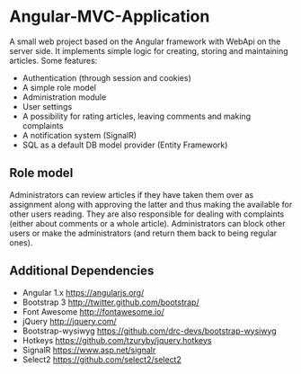 # Angular-MVC-Application

A small web project based on the Angular framework with WebApi on the server side.
It implements simple logic for creating, storing and maintaining articles. Some features:

* Authentication (through session and cookies)
* A simple role model
* Administration module
* User settings
* A possibility for rating articles, leaving comments and making complaints
* A notification system (SignalR)
* SQL as a default DB model provider (Entity Framework)

## Role model

Administrators can review articles if they have taken them over as assignment along with approving the latter and thus making the available for other users reading.
They are also responsible for dealing with complaints (either about comments or a whole article).
Administrators can block other users or make the administrators (and return them back to being regular ones).

## Additional Dependencies

* Angular 1.x https://angularjs.org/  
* Bootstrap 3 http://twitter.github.com/bootstrap/
* Font Awesome http://fontawesome.io/
* jQuery http://jquery.com/
* Bootstrap-wysiwyg https://github.com/drc-devs/bootstrap-wysiwyg
* Hotkeys https://github.com/tzuryby/jquery.hotkeys
* SignalR https://www.asp.net/signalr
* Select2 https://github.com/select2/select2
